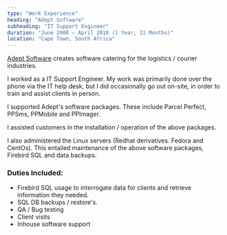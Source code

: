 ```yaml
---
type: "Work Experience"
heading: "Adept Software"
subheading: "IT Support Engineer"
duration: "June 2008 – April 2010 (1 Year, 11 Months)"
location: "Cape Town, South Africa"
---
```


<a href="http://www.parcelperfect.com/" target="_blank">Adept Software</a> creates software catering for the logistics / courier industries.

I worked as a IT Support Engineer. My work was primarily done over the phone via the IT help desk, but I did occasionally go out on-site, in order to train and assist clients in person.

I supported Adept's software packages. These include Parcel Perfect, PPSms, PPMobile and PPImager.

I assisted customers in the installation / operation of the above packages. 

I also administered the Linux servers (Redhat derivatives. Fedora and CentOs). This entailed maintenance of the above software packages, Firebird SQL and data backups.

### Duties Included:

* Firebird SQL usage to interrogate data for clients and retrieve information they needed.
* SQL DB backups / restore's.
* QA / Bug testing
* Client visits
* Inhouse software support